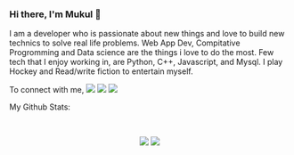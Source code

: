 ### Hi there, I'm Mukul 👋

I am a developer who is passionate about new things and love to build new technics to solve real life problems. Web App Dev, Compitative Progromming and Data science are the things i love to do the most. Few tech that I enjoy working in, are Python, C++, Javascript, and  Mysql. I play Hockey and Read/write fiction to entertain myself.



To connect with me,
[<img src="https://img.shields.io/badge/linkedin-%230077B5.svg?&style=for-the-badge&logo=linkedin&logoColor=white" />](https://www.linkedin.com/in/mukul-dhiman-8184571a9/)  [<img src = "https://img.shields.io/badge/facebook-%231877F2.svg?&style=for-the-badge&logo=facebook&logoColor=white">](https://www.facebook.com/profile.php?id=100009839135031) [<img src ="https://img.shields.io/badge/CodeChef-pro-blue">](https://www.codechef.com/users/dhiman147) 

My Github Stats: 

<br>

<p align = "center">
  <img src = "https://github-readme-stats.vercel.app/api?username=Mukul-dhiman&count_private=true&show_icons=true&theme=radical&line_height=33">
  <img src = "https://github-readme-stats.vercel.app/api/top-langs/?username=Mukul-dhiman&langs_count=4&count_private=true&theme=tokyonight">
</p>
